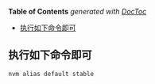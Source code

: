 <!-- START doctoc generated TOC please keep comment here to allow auto update -->
<!-- DON'T EDIT THIS SECTION, INSTEAD RE-RUN doctoc TO UPDATE -->
**Table of Contents**  *generated with [DocToc](https://github.com/thlorenz/doctoc)*

- [执行如下命令即可](#%E6%89%A7%E8%A1%8C%E5%A6%82%E4%B8%8B%E5%91%BD%E4%BB%A4%E5%8D%B3%E5%8F%AF)

<!-- END doctoc generated TOC please keep comment here to allow auto update -->

## 执行如下命令即可

```shell
nvm alias default stable
```
